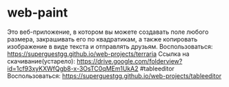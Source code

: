 # web-paint
Это веб-приложение, в котором вы можете создавать поле любого размера, закрашивать его по квадратикам, а также копировать изображение в виде текста и отправлять друзьям. 
Воспользоваться:
https://superguestgg.github.io/web-projects/terraria
Ссылка на скачивание(устарело): 
https://drive.google.com/folderview?id=1cf93xyKXWfQgb8-x-3OsTC0qMEm1UkA2
#tableeditor
Воспользоваться: https://superguestgg.github.io/web-projects/tableeditor
